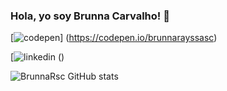 ### Hola, yo soy Brunna Carvalho! 👋

[![codepen](https://img.shields.io/badge/Codepen-000000?style=for-the-badge&logo=codepen&logoColor=white)] (https://codepen.io/brunnarayssasc)

[![linkedin](https://img.shields.io/badge/LinkedIn-0077B5?style=for-the-badge&logo=linkedin&logoColor=white) ()




![BrunnaRsc GitHub stats](https://github-readme-stats.vercel.app/api?username=brunnarayssa&show_icons=true&theme=transparent)


